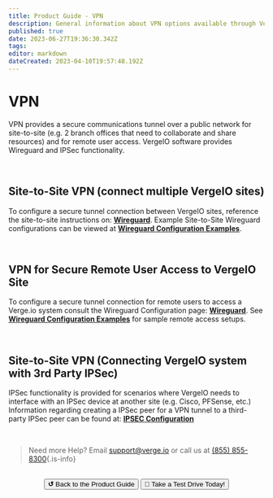 ```yaml
---
title: Product Guide - VPN
description: General information about VPN options available through VergeIO
published: true
date: 2023-06-27T19:36:30.342Z
tags: 
editor: markdown
dateCreated: 2023-04-10T19:57:48.192Z
---
```


# VPN

VPN provides a secure communications tunnel over a public network for site-to-site (e.g. 2 branch offices that need to collaborate and share resources) and for remote user access. VergeIO software provides Wireguard and IPSec functionality.

<br>



## Site-to-Site VPN (connect multiple VergeIO sites)
To configure a secure tunnel connection between VergeIO sites, reference the site-to-site instructions on: [**Wireguard**](/public/ProductGuide/wireguardconfig).  Example Site-to-Site Wireguard configurations can be viewed at [**Wireguard Configuration Examples**](/public/ProductGuide/wireguard-examples).

<br>

## VPN for Secure Remote User Access to VergeIO Site
To configure a secure tunnel connection for remote users to access a Verge.io system consult the Wireguard Configuration page: [**Wireguard**](/public/ProductGuide/wireguardconfig).  See [**Wireguard Configuration Examples**](/public/ProductGuide/wireguard-examples) for sample remote access setups.

<br>

## Site-to-Site VPN (Connecting VergeIO system with 3rd Party IPSec)
IPSec functionality is provided for scenarios where VergeIO needs to interface with an IPSec device at another site (e.g. Cisco, PFSense, etc.)
Information regarding creating a IPSec peer for a VPN tunnel to a third-party IPSec peer can be found at:  [**IPSEC Configuration**](/public/ProductGuide/IPSEC)

<br>   

> Need more Help? Email <a href="mailto:support@verge.io?subject=Support Inquiry" target="_blank" rel="noopener noreferrer">support@verge.io</a> or call us at <a href="tel:+855-855-8300">(855) 855-8300</a>{.is-info}

<br>

<div style="text-align:center; margin-bottom:5px">
  <a href="../ProductGuide/menu"><button class="button-grey"><b>↺</b> Back to the Product Guide</button></a>
  <a href="https://www.verge.io/test-drive#Demo-Section"><button class="button-cta">🚗 Take a Test Drive Today!</button></a>
</div>